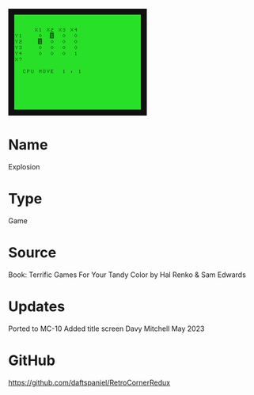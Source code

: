 ![Explosion](screenshot.png)

# Name
Explosion

# Type
Game

# Source
Book: Terrific Games For Your Tandy Color by Hal Renko & Sam Edwards

# Updates
Ported to MC-10
Added title screen
Davy Mitchell May 2023

# GitHub

https://github.com/daftspaniel/RetroCornerRedux
